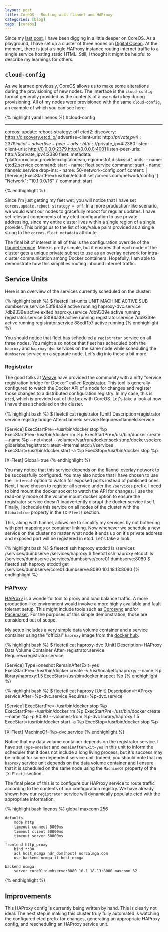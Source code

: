 ```yaml
---
layout: post
title: CoreOS - Routing with flannel and HAProxy
categories: [blog]
tags: [coreos]
---
```


Since my [last post](/blog/2015/09/14/coreos.html), I have been digging in a
little deeper on CoreOS. As a playground, I have set up a cluster of three
nodes on [Digital Ocean](https://www.digitalocean.com/). At the moment, there
is just a single HAProxy instance routing internet traffic to a single service
hosting static HTML. Still, I thought it might be helpful to describe my
learnings for others.

## `cloud-config`

As we learned previously, CoreOS allows us to make some alterations during the
provisioning of new nodes. The interface is the `cloud-config` format
generally provided as the contents of a `user-data` key during provisioning.
All of my nodes were provisioned with the same `cloud-config`, an example of
which you can see here:

{% highlight yaml linenos %}
#cloud-config

---
coreos:
  update:
    reboot-strategy: off
  etcd2:
    discovery: https://discovery.etcd.io/<REDACTED>
    advertise-client-urls: http://$private_ipv4:2379
    initial-advertise-peer-urls: http://$private_ipv4:2380
    listen-client-urls: http://0.0.0.0:2379,http://0.0.0.0:4001
    listen-peer-urls: http://$private_ipv4:2380
  fleet:
    metadata: "platform=cloud,provider=digitalocean,region=sfo1,disk=ssd"
  units:
    - name: etcd2.service
      command: start
    - name: fleet.service
      command: start
    - name: flanneld.service
      drop-ins:
        - name: 50-network-config.conf
          content: |
            [Service]
            ExecStartPre=/usr/bin/etcdctl set /coreos.com/network/config '{ "Network": "10.1.0.0/16" }'
      command: start

{% endhighlight %}

Since I'm just getting my feet wet, you will notice that I have set
`coreos.update.reboot-strategy = off`. In a more production-like scenario, we
would want our nodes to gracefully reboot for regular updates. I have set
relevant components of my etcd configuration to use private addressing, since
my entire cluster lives within a single region of a single provider. This
brings us to the list of key/value pairs provided as a single string to the
`coreos.fleet.metadata` attribute.

The final bit of interest in all of this is the configuration override of the
[flannel service](https://coreos.com/flannel/docs/latest/). Mine is pretty
simple, but it ensures that each node of the cluster gets a unique private
subnet to use as an overlay network for intra-cluster communication among
Docker containers. Hopefully, I am able to demonstrate how this simplifies
routing inbound internet traffic.

## Service Units

Here is an overview of the services currently scheduled on the cluster:

{% highlight bash %}
$ fleetctl list-units
UNIT			MACHINE		ACTIVE	SUB
dumbserve.service	53f94a39	active	running
haproxy-dvc.service	7db9339e	active	exited
haproxy.service		7db9339e	active	running
registrator.service	53f94a39	active	running
registrator.service	7db9339e	active	running
registrator.service	88edf1b7	active	running
{% endhighlight %}

You should notice that fleet has scheduled a `registrator` service on all three
nodes. You might also notice that fleet has scheduled both the `haproxy` and
`haproxy-dvc` services on the same node while scheduling the `dumbserve`
service on a separate node. Let's dig into these a bit more.

### Registrator

The good folks at [Weave](http://weave.works/) have provided the community with
a nifty "service registration bridge for Docker" called [Registrator](http://gliderlabs.com/registrator/latest/).
This tool is generally configured to watch the Docker API of a node for changes
and register those changes to a distributed configuration registry. In my case,
this is `etcd`, which is provided out of the box with CoreOS. Let's take a
look at how I have these scheduled on the cluster.

{% highlight bash %}
$ fleetctl cat registrator
[Unit]
Description=registrator service registry bridge
After=flanneld.service
Requires=flanneld.service

[Service]
ExecStartPre=-/usr/bin/docker stop %p
ExecStartPre=-/usr/bin/docker rm %p
ExecStartPre=/usr/bin/docker create  --name %p  --net=host  --volume=/var/run/docker.sock:/tmp/docker.sock:ro  gliderlabs/registrator:latest -internal etcd:///services
ExecStart=/usr/bin/docker start -a %p
ExecStop=/usr/bin/docker stop %p

[X-Fleet]
Global=true
{% endhighlight %}

You may notice that this service depends on the flannel overlay network to be
successfully configured. You may also notice that I have chosen to use the
`-internal` option to watch for exposed ports instead of published ones. Next,
I have chosen to register all service under the `/services` prefix. I
need to bind mount the docker socket to watch the API for changes. I use the
read-only mode of the volume mount docker option to ensure the registrator
service doesn't inadvertently disrupt the docker service itself. Finally, I
schedule this service on all nodes of the cluster with the `Global=true`
property in the `[X-Fleet]` section.

This, along with flannel, allows me to simplify my services by not bothering
with port mappings or container linking. Now whenever we schedule a new
service on the cluster no matter what node it ends up on it's private address
and exposed port will be registered in etcd. Let's take a look.

{% highlight bash %}
$ fleetctl ssh haproxy etcdctl ls /services
/services/dumbserve
/services/haproxy
$ fleetctl ssh haproxy etcdctl ls /services/dumbserve
/services/dumbserve/core01:dumbserve:8080
$ fleetctl ssh haproxy etcdctl get /services/dumbserve/core01:dumbserve:8080
10.1.18.13:8080
{% endhighlight %}

### HAProxy

[HAProxy](https://cbonte.github.io/haproxy-dconv/configuration-1.5.html) is a
wonderful tool to proxy and load balance traffic. A more production-like
environment would involve a more highly available and fault tolerant setup.
This might include tools such as [Corosync](http://corosync.github.io/corosync/)
and/or [Pacemaker](http://clusterlabs.org/). For the purposes of this simple
demonstration, those are considered out of scope.

My setup includes a very simple data volume container and a service container
using the "official" `haproxy` image from the [docker hub](https://hub.docker.com/_/haproxy/).

{% highlight bash %}
$ fleetctl cat haproxy-dvc
[Unit]
Description=HAProxy Data Volume Container
After=registrator.service
Requires=registrator.service

[Service]
Type=oneshot
RemainAfterExit=yes
ExecStartPre=-/usr/bin/docker create  -v /usr/local/etc/haproxy/  --name %p  library/haproxy:1.5
ExecStart=/usr/bin/docker inspect %p
{% endhighlight %}

{% highlight bash %}
$ fleetctl cat haproxy
[Unit]
Description=HAProxy service
After=%p-dvc.service
Requires=%p-dvc.service

[Service]
ExecStartPre=-/usr/bin/docker stop %p
ExecStartPre=-/usr/bin/docker rm %p
ExecStartPre=/usr/bin/docker create  --name %p  -p 80:80  --volumes-from %p-dvc  library/haproxy:1.5
ExecStart=/usr/bin/docker start -a %p
ExecStop=/usr/bin/docker stop %p

[X-Fleet]
MachineOf=%p-dvc.service
{% endhighlight %}

Notice that my data volume container depends on the registrator service. I
have set `Type=oneshot` and `RemainAfterExit=yes` in this unit to inform the
scheduler that it does not include a long living process, but it's success may
be critical for some dependent service unit. Indeed, you should note that my
`haproxy` service unit depends on the data volume container and I ensure that
it is scheduled on the same node using the `MachineOf` property of the
`[X-Fleet]` section.

The final piece of this is to configure our HAProxy service to route traffic
according to the contents of our configuration registry. We have already shown
how our `registrator` service will dynamically populate etcd with the
appropriate information.

{% highlight bash linenos %}
global
        maxconn 256

    defaults
        mode http
        timeout connect 5000ms
        timeout client 50000ms
        timeout server 50000ms

    frontend http_proxy
        bind *:80
        acl host_ncmga hdr_dom(host) norcalmga.com
        use_backend ncmga if host_ncmga

    backend ncmga
        server core01:dumbserve:8080 10.1.18.13:8080 maxconn 32
{% endhighlight %}

## Improvements

This HAProxy config is currently being written by hand. This is clearly not
ideal. The next step in making this cluster truly fully automated is watching
the configured etcd prefix for changes, generating an appropriate HAProxy config,
and rescheduling an HAProxy service unit.
